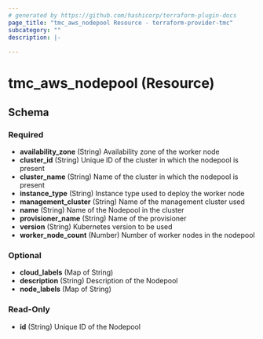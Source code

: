 ```yaml
---
# generated by https://github.com/hashicorp/terraform-plugin-docs
page_title: "tmc_aws_nodepool Resource - terraform-provider-tmc"
subcategory: ""
description: |-
  
---
```


# tmc_aws_nodepool (Resource)





<!-- schema generated by tfplugindocs -->
## Schema

### Required

- **availability_zone** (String) Availability zone of the worker node
- **cluster_id** (String) Unique ID of the cluster in which the nodepool is present
- **cluster_name** (String) Name of the cluster in which the nodepool is present
- **instance_type** (String) Instance type used to deploy the worker node
- **management_cluster** (String) Name of the management cluster used
- **name** (String) Name of the Nodepool in the cluster
- **provisioner_name** (String) Name of the provisioner
- **version** (String) Kubernetes version to be used
- **worker_node_count** (Number) Number of worker nodes in the nodepool

### Optional

- **cloud_labels** (Map of String)
- **description** (String) Description of the Nodepool
- **node_labels** (Map of String)

### Read-Only

- **id** (String) Unique ID of the Nodepool


